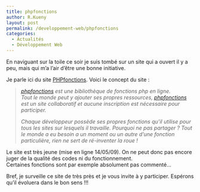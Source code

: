 ```yaml
---
title: phpfonctions
author: R.Kueny
layout: post
permalink: /developpement-web/phpfonctions
categories:
  - Actualités
  - Développement Web
---
```

En naviguant sur la toile ce soir je suis tombé sur un site qui a ouvert il y a peu, mais qui m&rsquo;a l&rsquo;air d&rsquo;être une bonne initiative.

Je parle ici du site <a href="http://phpfonctions.fr/" target="_blank">PHPfonctions</a>. Voici le concept du site :

> <p id="edito">
>   <em><a href="http://phpfonctions.fr/">php<span class="grey">fonctions</span></a> est une bibliothèque de fonctions php en ligne.</em><br /> <em>Tout le monde peut y ajouter ses propres ressources, <a href="http://phpfonctions.fr/">php<span class="grey">fonctions</span></a> est un site collaboratif et aucune inscription est nécessaire pour participer.</em>
> </p>
> 
> <p class="spaceTop">
>   <em>Chaque développeur possède ses propres fonctions qu’il utilise pour tous les sites sur lesquels il travaille. Pourquoi ne pas partager ? Tout le monde a eu besoin a un moment ou un autre d’une fonction particulière, rien ne sert de ré-inventer la roue !</em>
> </p>

Le site est très jeune (mise en ligne 14/05/09). On ne peut donc pas encore juger de la qualité des codes ni du fonctionnement.  
Certaines fonctions sont par exemple absolument pas commenté&#8230;

Bref, je surveille ce site de très près et je vous invite à y participer. Espérons qu&rsquo;il évoluera dans le bon sens !!!